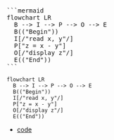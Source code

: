 <pre>
```mermaid
flowchart LR
  B --> I --> P --> O --> E
  B(("Begin"))
  I[/"read x, y"/]
  P["z = x - y"]
  O[/"display z"/]
  E(("End"))
```
</pre>


```mermaid
flowchart LR
  B --> I --> P --> O --> E
  B(("Begin"))
  I[/"read x, y"/]
  P["z = x - y"]
  O[/"display z"/]
  E(("End"))
```

+ [code](substract.py)